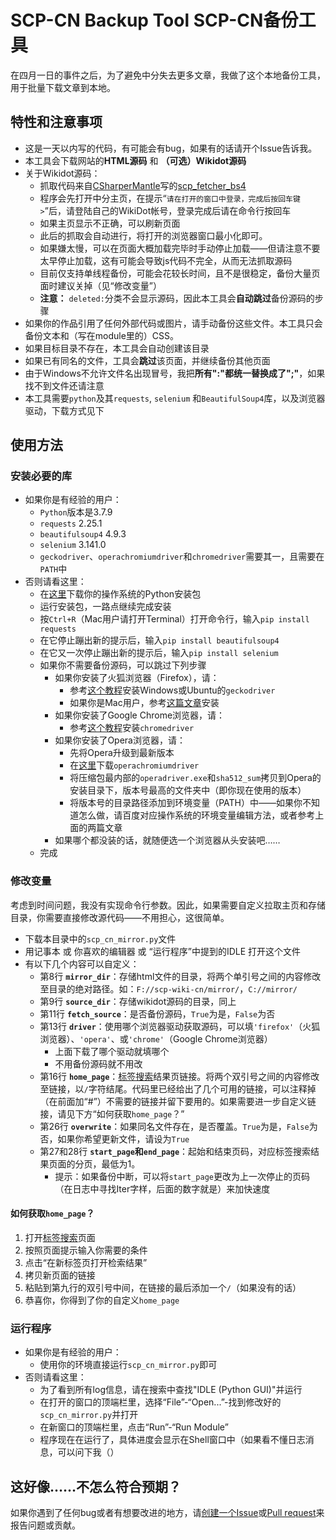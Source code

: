 # SCP-CN Backup Tool SCP-CN备份工具

在四月一日的事件之后，为了避免中分失去更多文章，我做了这个本地备份工具，用于批量下载文章到本地。

## 特性和注意事项
* 这是一天以内写的代码，有可能会有bug，如果有的话请开个Issue告诉我。
* 本工具会下载网站的**HTML源码** 和 **（可选）Wikidot源码**
* 关于Wikidot源码：
    * 抓取代码来自[CSharperMantle](https://github.com/CSharperMantle)写的[scp_fetcher_bs4](https://github.com/CSharperMantle/scp_fetcher_bs4/)
    * 程序会先打开中分主页，在提示“`请在打开的窗口中登录，完成后按回车键>`”后，请登陆自己的WikiDot帐号，登录完成后请在命令行按回车
    * 如果主页显示不正确，可以刷新页面
    * 此后的抓取会自动进行，将打开的浏览器窗口最小化即可。
    * 如果嫌太慢，可以在页面大概加载完毕时手动停止加载——但请注意不要太早停止加载，这有可能会导致js代码不完全，从而无法抓取源码
    * 目前仅支持单线程备份，可能会花较长时间，且不是很稳定，备份大量页面时建议关掉（见“修改变量”）
    * **注意：** `deleted:`分类不会显示源码，因此本工具会**自动跳过**备份源码的步骤
* 如果你的作品引用了任何外部代码或图片，请手动备份这些文件。本工具只会备份文本和（写在module里的）CSS。
* 如果目标目录不存在，本工具会自动创建该目录
* 如果已有同名的文件，工具会**跳过**该页面，并继续备份其他页面
* 由于Windows不允许文件名出现冒号，我把**所有":"都统一替换成了";"**，如果找不到文件还请注意
* 本工具需要`python`及其`requests`, `selenium` 和`BeautifulSoup4`库，以及浏览器驱动，下载方式见下

## 使用方法

### 安装必要的库
* 如果你是有经验的用户：
    * `Python`版本是3.7.9
    * `requests` 2.25.1
    * `beautifulsoup4` 4.9.3
    * `selenium` 3.141.0
    * `geckodriver`、`operachromiumdriver`和`chromedriver`需要其一，且需要在`PATH`中
* 否则请看这里：
    * 在[这里](https://www.python.org/downloads/release/python-379/#Files)下载你的操作系统的Python安装包
    * 运行安装包，一路点继续完成安装
    * 按`Ctrl+R`（Mac用户请打开Terminal）打开命令行，输入`pip install requests`
    * 在它停止蹦出新的提示后，输入`pip install beautifulsoup4`
    * 在它又一次停止蹦出新的提示后，输入`pip install selenium`
    * 如果你不需要备份源码，可以跳过下列步骤
        * 如果你安装了火狐浏览器（Firefox），请：
            * 参考[这个教程](https://blog.csdn.net/rhx_qiuzhi/article/details/80296801)安装Windows或Ubuntu的`geckodriver`
            * 如果你是Mac用户，参考[这篇文章](https://blog.csdn.net/vulnerableyears/article/details/92016645)安装
        * 如果你安装了Google Chrome浏览器，请：
            * 参考[这个教程](https://www.jianshu.com/p/dc0336a0bf50)安装`chromedriver`
        * 如果你安装了Opera浏览器，请：
            * 先将Opera升级到最新版本
            * 在[这里](https://github.com/operasoftware/operachromiumdriver/releases)下载`operachromiumdriver`
            * 将压缩包最内部的`operadriver.exe`和`sha512_sum`拷贝到Opera的安装目录下，版本号最高的文件夹中（即你现在使用的版本）
            * 将版本号的目录路径添加到环境变量（PATH）中——如果你不知道怎么做，请百度对应操作系统的环境变量编辑方法，或者参考上面的两篇文章
        * 如果哪个都没装的话，就随便选一个浏览器从头安装吧……
    * 完成

### 修改变量
考虑到时间问题，我没有实现命令行参数。因此，如果需要自定义拉取主页和存储目录，你需要直接修改源代码——不用担心，这很简单。

* 下载本目录中的`scp_cn_mirror.py`文件
* 用记事本 或 你喜欢的编辑器 或 “运行程序”中提到的IDLE 打开这个文件
* 有以下几个内容可以自定义：
    * 第8行 **`mirror_dir`**：存储html文件的目录，将两个单引号之间的内容修改至目录的绝对路径。如：`F://scp-wiki-cn/mirror/`，`C://mirror/`
    * 第9行 **`source_dir`**：存储wikidot源码的目录，同上
    * 第11行 **`fetch_source`**：是否备份源码，`True`为是，`False`为否
    * 第13行 **`driver`**：使用哪个浏览器驱动获取源码，可以填`'firefox'`（火狐浏览器）、`'opera'`、或`'chrome'`（Google Chrome浏览器）
        * 上面下载了哪个驱动就填哪个
        * 不用备份源码就不用改
    * 第16行 **`home_page`**：[标签搜索](http://scp-wiki-cn.wikidot.com/tag-search)结果页链接。将两个双引号之间的内容修改至链接，以`/`字符结尾。代码里已经给出了几个可用的链接，可以注释掉（在前面加“#”）不需要的链接并留下要用的。如果需要进一步自定义链接，请见下方“如何获取`home_page`？”
    * 第26行 **`overwrite`**：如果同名文件存在，是否覆盖。`True`为是，`False`为否，如果你希望更新文件，请设为`True`
    * 第27和28行 **`start_page`**和**`end_page`**：起始和结束页码，对应标签搜索结果页面的分页，最低为1。
        * 提示：如果备份中断，可以将`start_page`更改为上一次停止的页码（在日志中寻找Iter字样，后面的数字就是）来加快速度

#### 如何获取`home_page`？
1. 打开[标签搜索](http://scp-wiki-cn.wikidot.com/tag-search)页面
2. 按照页面提示输入你需要的条件
3. 点击“在新标签页打开检索结果”
4. 拷贝新页面的链接
5. 粘贴到第九行的双引号中间，在链接的最后添加一个`/`（如果没有的话）
6. 恭喜你，你得到了你的自定义`home_page`

### 运行程序
* 如果你是有经验的用户：
   * 使用你的环境直接运行`scp_cn_mirror.py`即可
* 否则请看这里：
   * 为了看到所有log信息，请在搜索中查找"IDLE (Python GUI)"并运行
   * 在打开的窗口的顶端栏里，选择“File”-“Open...”-找到修改好的`scp_cn_mirror.py`并打开
   * 在新窗口的顶端栏里，点击“Run”-“Run Module”
   * 程序现在在运行了，具体进度会显示在Shell窗口中（如果看不懂日志消息，可以问下我（）

## 这好像……不怎么符合预期？
如果你遇到了任何bug或者有想要改进的地方，请[创建一个Issue](https://github.com/Cynthia7979/tools-programs/issues/new)或[Pull request](https://github.com/Cynthia7979/tools-programs/compare)来报告问题或贡献。
